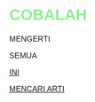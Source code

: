<html>
<head>
  <title>Contoh Klik Sederhana</title>
  <style>
    body {
      font-family: Arial, sans-serif;
      padding: 20px;
    }
    h1 {
      cursor: pointer;
      color: lightgreen;
    }
    h2 {
      cursor: pointer;
      color: lightred;
    }
    button {
      font-size: 18px;
      padding: 10px 20px;
      margin: 10px 0;
      cursor: pointer;
    }

    .pesan {
      display: none;
      margin: 10px 0;
      padding: 10px;
      border-left: 4px solid #007BFF;
      background-color: #f0f8ff;
      cursor: pointer;
      animation: fadeIn 0.5s ease-in-out;
    }

    @keyframes fadeIn {
      from {opacity: 0;}
      to {opacity: 1;}
    }
  </style>
</head>
<body>
  <h1 onclick="toggleCoba()">COBALAH</h1>
  <div id="okecontent" class="hidden">
    <p onclick="toggleCara()">MENGERTI</p>
    <p>SEMUA</p>
    <div id="yesresponse" class="hidden">
      <p><a href="https://example.com" class="link" target="_blank">INI</a></p>
      <p><a href="https://example.com" class="link" target="_blank">MENCARI ARTI</a></p>
    </div>
  </div>
  <script>
    function toggleCoba() {
      const content = document.getElementById("okecontent");
      const kamuResp = document.getElementById("yesresponse");
      if (content.classList.contains("hidden")) {
        content.classList.remove("hidden");
      } else {
        content.classList.add("hidden");
        kamuResp.classList.add("hidden");
      }
    }
    function toggleCara() {
      const kamuResp = document.getElementById("yesresponse");
      kamuResp.classList.toggle("hidden");
    }
  </script>
</body>
</html>
